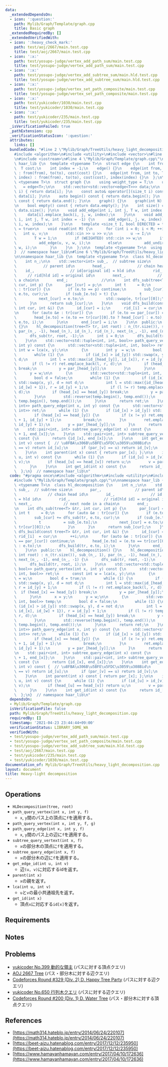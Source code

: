 ```yaml
---
data:
  _extendedDependsOn:
  - icon: ':question:'
    path: Mylib/Graph/Template/graph.cpp
    title: Basic graph
  _extendedRequiredBy: []
  _extendedVerifiedWith:
  - icon: ':heavy_check_mark:'
    path: test/aoj/2667/main.test.cpp
    title: test/aoj/2667/main.test.cpp
  - icon: ':x:'
    path: test/yosupo-judge/vertex_add_path_sum/main.test.cpp
    title: test/yosupo-judge/vertex_add_path_sum/main.test.cpp
  - icon: ':x:'
    path: test/yosupo-judge/vertex_add_subtree_sum/main.hld.test.cpp
    title: test/yosupo-judge/vertex_add_subtree_sum/main.hld.test.cpp
  - icon: ':x:'
    path: test/yosupo-judge/vertex_set_path_composite/main.test.cpp
    title: test/yosupo-judge/vertex_set_path_composite/main.test.cpp
  - icon: ':x:'
    path: test/yukicoder/1030/main.test.cpp
    title: test/yukicoder/1030/main.test.cpp
  - icon: ':x:'
    path: test/yukicoder/235/main.test.cpp
    title: test/yukicoder/235/main.test.cpp
  _isVerificationFailed: true
  _pathExtension: cpp
  _verificationStatusIcon: ':question:'
  attributes:
    links: []
  bundledCode: "#line 2 \"Mylib/Graph/TreeUtils/heavy_light_decomposition.cpp\"\n\
    #include <algorithm>\n#include <utility>\n#include <vector>\n#line 2 \"Mylib/Graph/Template/graph.cpp\"\
    \n#include <iostream>\n#line 4 \"Mylib/Graph/Template/graph.cpp\"\n\nnamespace\
    \ haar_lib {\n  template <typename T>\n  struct edge {\n    int from, to;\n  \
    \  T cost;\n    int index = -1;\n    edge() {}\n    edge(int from, int to, T cost)\
    \ : from(from), to(to), cost(cost) {}\n    edge(int from, int to, T cost, int\
    \ index) : from(from), to(to), cost(cost), index(index) {}\n  };\n\n  template\
    \ <typename T>\n  struct graph {\n    using weight_type = T;\n    using edge_type\
    \   = edge<T>;\n\n    std::vector<std::vector<edge<T>>> data;\n\n    auto& operator[](size_t\
    \ i) { return data[i]; }\n    const auto& operator[](size_t i) const { return\
    \ data[i]; }\n\n    auto begin() const { return data.begin(); }\n    auto end()\
    \ const { return data.end(); }\n\n    graph() {}\n    graph(int N) : data(N) {}\n\
    \n    bool empty() const { return data.empty(); }\n    int size() const { return\
    \ data.size(); }\n\n    void add_edge(int i, int j, T w, int index = -1) {\n \
    \     data[i].emplace_back(i, j, w, index);\n    }\n\n    void add_undirected(int\
    \ i, int j, T w, int index = -1) {\n      add_edge(i, j, w, index);\n      add_edge(j,\
    \ i, w, index);\n    }\n\n    template <size_t I, bool DIRECTED = true, bool WEIGHTED\
    \ = true>\n    void read(int M) {\n      for (int i = 0; i < M; ++i) {\n     \
    \   int u, v;\n        std::cin >> u >> v;\n        u -= I;\n        v -= I;\n\
    \        T w = 1;\n        if (WEIGHTED) std::cin >> w;\n        if (DIRECTED)\n\
    \          add_edge(u, v, w, i);\n        else\n          add_undirected(u, v,\
    \ w, i);\n      }\n    }\n  };\n\n  template <typename T>\n  using tree = graph<T>;\n\
    }  // namespace haar_lib\n#line 6 \"Mylib/Graph/TreeUtils/heavy_light_decomposition.cpp\"\
    \n\nnamespace haar_lib {\n  template <typename T>\n  class hl_decomposition {\n\
    \    int n_;\n\n    std::vector<int> sub_,  // subtree size\n        par_,   \
    \            // parent id\n        head_,              // chain head id\n    \
    \    id_,                // id[original id] = hld id\n        rid_,          \
    \     // rid[hld id] = original id\n        next_,              // next node in\
    \ a chain\n        end_;               //\n\n    int dfs_sub(tree<T> &tr, int\
    \ cur, int p) {\n      par_[cur] = p;\n      int t     = 0;\n      for (auto &e\
    \ : tr[cur]) {\n        if (e.to == p) continue;\n        sub_[cur] += dfs_sub(tr,\
    \ e.to, cur);\n        if (sub_[e.to] > t) {\n          t          = sub_[e.to];\n\
    \          next_[cur] = e.to;\n          std::swap(e, tr[cur][0]);\n        }\n\
    \      }\n      return sub_[cur];\n    }\n\n    void dfs_build(const tree<T> &tr,\
    \ int cur, int &i) {\n      id_[cur] = i;\n      rid_[i]  = cur;\n      ++i;\n\
    \n      for (auto &e : tr[cur]) {\n        if (e.to == par_[cur]) continue;\n\
    \        head_[e.to] = (e.to == tr[cur][0].to ? head_[cur] : e.to);\n        dfs_build(tr,\
    \ e.to, i);\n      }\n\n      end_[cur] = i;\n    }\n\n  public:\n    hl_decomposition()\
    \ {}\n    hl_decomposition(tree<T> tr, int root) : n_(tr.size()), sub_(n_, 1),\
    \ par_(n_, -1), head_(n_), id_(n_), rid_(n_), next_(n_, -1), end_(n_, -1) {\n\
    \      dfs_sub(tr, root, -1);\n      int i = 0;\n      dfs_build(tr, root, i);\n\
    \    }\n\n    std::vector<std::tuple<int, int, bool>> path_query_vertex(int x,\
    \ int y) const {\n      std::vector<std::tuple<int, int, bool>> ret;\n      const\
    \ int w = lca(x, y);\n\n      {\n        int y  = w;\n        bool d = true;\n\
    \        while (1) {\n          if (id_[x] > id_[y]) std::swap(x, y), d = not\
    \ d;\n          int l = std::max(id_[head_[y]], id_[x]), r = id_[y] + 1;\n   \
    \       if (l != r) ret.emplace_back(l, r, d);\n          if (head_[x] == head_[y])\
    \ break;\n          y = par_[head_[y]];\n        }\n      }\n\n      x = y;\n\
    \      y = w;\n\n      {\n        std::vector<std::tuple<int, int, bool>> temp;\n\
    \        bool d = false;\n        while (1) {\n          if (id_[x] > id_[y])\
    \ std::swap(x, y), d = not d;\n          int l = std::max({id_[head_[y]], id_[x],\
    \ id_[w] + 1}), r = id_[y] + 1;\n          if (l != r) temp.emplace_back(l, r,\
    \ d);\n          if (head_[x] == head_[y]) break;\n          y = par_[head_[y]];\n\
    \        }\n\n        std::reverse(temp.begin(), temp.end());\n        ret.insert(ret.end(),\
    \ temp.begin(), temp.end());\n      }\n\n      return ret;\n    }\n\n    std::vector<std::pair<int,\
    \ int>> path_query_edge(int x, int y) const {\n      std::vector<std::pair<int,\
    \ int>> ret;\n      while (1) {\n        if (id_[x] > id_[y]) std::swap(x, y);\n\
    \        if (head_[x] == head_[y]) {\n          if (x != y) ret.emplace_back(id_[x]\
    \ + 1, id_[y] + 1);\n          break;\n        }\n        ret.emplace_back(id_[head_[y]],\
    \ id_[y] + 1);\n        y = par_[head_[y]];\n      }\n      return ret;\n    }\n\
    \n    std::pair<int, int> subtree_query_edge(int x) const {\n      return {id_[x]\
    \ + 1, end_[x]};\n    }\n\n    std::pair<int, int> subtree_query_vertex(int x)\
    \ const {\n      return {id_[x], end_[x]};\n    }\n\n    int get_edge_id(int u,\
    \ int v) const {  // \u8FBA\u306B\u5BFE\u5FDC\u3059\u308Bid\n      if (par_[u]\
    \ == v) return id_[u];\n      if (par_[v] == u) return id_[v];\n      return -1;\n\
    \    }\n\n    int parent(int x) const { return par_[x]; };\n\n    int lca(int\
    \ u, int v) const {\n      while (1) {\n        if (id_[u] > id_[v]) std::swap(u,\
    \ v);\n        if (head_[u] == head_[v]) return u;\n        v = par_[head_[v]];\n\
    \      }\n    }\n\n    int get_id(int x) const {\n      return id_[x];\n    }\n\
    \  };\n}  // namespace haar_lib\n"
  code: "#pragma once\n#include <algorithm>\n#include <utility>\n#include <vector>\n\
    #include \"Mylib/Graph/Template/graph.cpp\"\n\nnamespace haar_lib {\n  template\
    \ <typename T>\n  class hl_decomposition {\n    int n_;\n\n    std::vector<int>\
    \ sub_,  // subtree size\n        par_,               // parent id\n        head_,\
    \              // chain head id\n        id_,                // id[original id]\
    \ = hld id\n        rid_,               // rid[hld id] = original id\n       \
    \ next_,              // next node in a chain\n        end_;               //\n\
    \n    int dfs_sub(tree<T> &tr, int cur, int p) {\n      par_[cur] = p;\n     \
    \ int t     = 0;\n      for (auto &e : tr[cur]) {\n        if (e.to == p) continue;\n\
    \        sub_[cur] += dfs_sub(tr, e.to, cur);\n        if (sub_[e.to] > t) {\n\
    \          t          = sub_[e.to];\n          next_[cur] = e.to;\n          std::swap(e,\
    \ tr[cur][0]);\n        }\n      }\n      return sub_[cur];\n    }\n\n    void\
    \ dfs_build(const tree<T> &tr, int cur, int &i) {\n      id_[cur] = i;\n     \
    \ rid_[i]  = cur;\n      ++i;\n\n      for (auto &e : tr[cur]) {\n        if (e.to\
    \ == par_[cur]) continue;\n        head_[e.to] = (e.to == tr[cur][0].to ? head_[cur]\
    \ : e.to);\n        dfs_build(tr, e.to, i);\n      }\n\n      end_[cur] = i;\n\
    \    }\n\n  public:\n    hl_decomposition() {}\n    hl_decomposition(tree<T> tr,\
    \ int root) : n_(tr.size()), sub_(n_, 1), par_(n_, -1), head_(n_), id_(n_), rid_(n_),\
    \ next_(n_, -1), end_(n_, -1) {\n      dfs_sub(tr, root, -1);\n      int i = 0;\n\
    \      dfs_build(tr, root, i);\n    }\n\n    std::vector<std::tuple<int, int,\
    \ bool>> path_query_vertex(int x, int y) const {\n      std::vector<std::tuple<int,\
    \ int, bool>> ret;\n      const int w = lca(x, y);\n\n      {\n        int y \
    \ = w;\n        bool d = true;\n        while (1) {\n          if (id_[x] > id_[y])\
    \ std::swap(x, y), d = not d;\n          int l = std::max(id_[head_[y]], id_[x]),\
    \ r = id_[y] + 1;\n          if (l != r) ret.emplace_back(l, r, d);\n        \
    \  if (head_[x] == head_[y]) break;\n          y = par_[head_[y]];\n        }\n\
    \      }\n\n      x = y;\n      y = w;\n\n      {\n        std::vector<std::tuple<int,\
    \ int, bool>> temp;\n        bool d = false;\n        while (1) {\n          if\
    \ (id_[x] > id_[y]) std::swap(x, y), d = not d;\n          int l = std::max({id_[head_[y]],\
    \ id_[x], id_[w] + 1}), r = id_[y] + 1;\n          if (l != r) temp.emplace_back(l,\
    \ r, d);\n          if (head_[x] == head_[y]) break;\n          y = par_[head_[y]];\n\
    \        }\n\n        std::reverse(temp.begin(), temp.end());\n        ret.insert(ret.end(),\
    \ temp.begin(), temp.end());\n      }\n\n      return ret;\n    }\n\n    std::vector<std::pair<int,\
    \ int>> path_query_edge(int x, int y) const {\n      std::vector<std::pair<int,\
    \ int>> ret;\n      while (1) {\n        if (id_[x] > id_[y]) std::swap(x, y);\n\
    \        if (head_[x] == head_[y]) {\n          if (x != y) ret.emplace_back(id_[x]\
    \ + 1, id_[y] + 1);\n          break;\n        }\n        ret.emplace_back(id_[head_[y]],\
    \ id_[y] + 1);\n        y = par_[head_[y]];\n      }\n      return ret;\n    }\n\
    \n    std::pair<int, int> subtree_query_edge(int x) const {\n      return {id_[x]\
    \ + 1, end_[x]};\n    }\n\n    std::pair<int, int> subtree_query_vertex(int x)\
    \ const {\n      return {id_[x], end_[x]};\n    }\n\n    int get_edge_id(int u,\
    \ int v) const {  // \u8FBA\u306B\u5BFE\u5FDC\u3059\u308Bid\n      if (par_[u]\
    \ == v) return id_[u];\n      if (par_[v] == u) return id_[v];\n      return -1;\n\
    \    }\n\n    int parent(int x) const { return par_[x]; };\n\n    int lca(int\
    \ u, int v) const {\n      while (1) {\n        if (id_[u] > id_[v]) std::swap(u,\
    \ v);\n        if (head_[u] == head_[v]) return u;\n        v = par_[head_[v]];\n\
    \      }\n    }\n\n    int get_id(int x) const {\n      return id_[x];\n    }\n\
    \  };\n}  // namespace haar_lib\n"
  dependsOn:
  - Mylib/Graph/Template/graph.cpp
  isVerificationFile: false
  path: Mylib/Graph/TreeUtils/heavy_light_decomposition.cpp
  requiredBy: []
  timestamp: '2021-04-23 23:44:44+09:00'
  verificationStatus: LIBRARY_SOME_WA
  verifiedWith:
  - test/yosupo-judge/vertex_add_path_sum/main.test.cpp
  - test/yosupo-judge/vertex_set_path_composite/main.test.cpp
  - test/yosupo-judge/vertex_add_subtree_sum/main.hld.test.cpp
  - test/aoj/2667/main.test.cpp
  - test/yukicoder/235/main.test.cpp
  - test/yukicoder/1030/main.test.cpp
documentation_of: Mylib/Graph/TreeUtils/heavy_light_decomposition.cpp
layout: document
title: Heavy-light decomposition
---
```


## Operations

- `HLDecomposition(tree, root)`
- `path_query_vertex(int x, int y, f)`
	- `x`, `y`間のパス上の頂点に`f`を適用する。
- `path_query_vertex(int x, int y, f, g)`
- `path_query_edge(int x, int y, f)`
	- `x`, `y`間のパス上の辺に`f`を適用する。
- `subtree_query_vertext(int x, f)`
	- `x`の部分木の頂点に`f`を適用する。
- `subtree_query_edge(int x, f)`
	- `x`の部分木の辺に`f`を適用する。
- `get_edge_id(int u, int v)`
	- 辺`(u, v)`に対応するidを返す。
- `parent(int x)`
	- `x`の親を返す。
- `lca(int u, int v)`
	- `u`と`v`の最小共通祖先を返す。
- `get_id(int x)`
	- 頂点`x`に対応する`id[x]`を返す。

## Requirements

## Notes

## Problems

- [yukicoder No.399 動的な領主](https://yukicoder.me/problems/no/399) (パスに対する頂点クエリ)
- [AOJ 2667 Tree](http://judge.u-aizu.ac.jp/onlinejudge/description.jsp?id=2667) (パス・部分木に対する辺クエリ)
- [Codeforces Round #329 (Div. 2) D. Happy Tree Party](https://codeforces.com/contest/593/problem/D) (パスに対する辺クエリ)
- [yukicoder No.650 行列木クエリ](https://yukicoder.me/problems/no/650) (パスに対する辺クエリ)
- [Codeforces Round #200 (Div. 1) D. Water Tree](https://codeforces.com/contest/343/problem/D) (パス・部分木に対する頂点クエリ)

## References

- [https://math314.hateblo.jp/entry/2014/06/24/220107](https://math314.hateblo.jp/entry/2014/06/24/220107)
- [https://beet-aizu.hatenablog.com/entry/2017/12/12/235950](https://beet-aizu.hatenablog.com/entry/2017/12/12/235950)
- [https://www.hamayanhamayan.com/entry/2017/04/10/172636](https://www.hamayanhamayan.com/entry/2017/04/10/172636)

